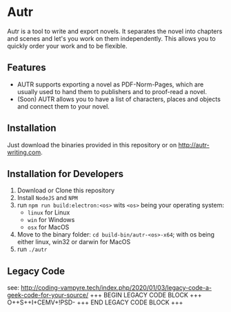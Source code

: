 # Autr
Autr is a tool to write and export novels.
It separates the novel into chapters and scenes and let's you work on them independently.
This allows you to quickly order your work and to be flexible.

## Features
* AUTR supports exporting a novel as PDF-Norm-Pages, which are usually used to hand them to publishers and to proof-read a novel.
* (Soon) AUTR allows you to have a list of characters, places and objects and connect them to your novel.

## Installation
Just download the binaries provided in this repository or on http://autr-writing.com.

## Installation for Developers

1. Download or Clone this repository
1. Install `NodeJS` and `NPM`
1. run `npm run build:electron:<os>` wits `<os>` being your operating system:
    * `linux` for Linux
    * `win` for Windows
    * `osx` for MacOS
1. Move to the binary folder: `cd build-bin/autr-<os>-x64`; with os being either linux, win32 or darwin for MacOS
1. run `./autr`

## Legacy Code
see: http://coding-vampyre.tech/index.php/2020/01/03/legacy-code-a-geek-code-for-your-source/
+++ BEGIN LEGACY CODE BLOCK +++
O++S++I+CEMV+!PSD-
+++ END LEGACY CODE BLOCK +++
